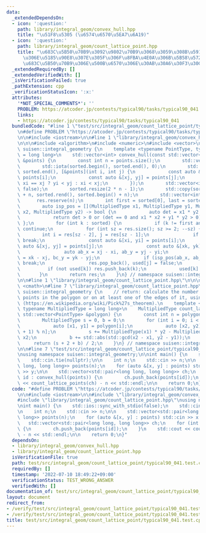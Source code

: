 ```yaml
---
data:
  _extendedDependsOn:
  - icon: ':question:'
    path: library/integral_geom/convex_hull.hpp
    title: "\u51F8\u5305 (\u6574\u6570\u5EA7\u6A19)"
  - icon: ':question:'
    path: library/integral_geom/count_lattice_point.hpp
    title: "\u683C\u5B50\u70B9\u3092\u9802\u70B9\u3068\u3059\u308B\u591A\u89D2\u5F62\
      \u306E\u5185\u90E8\u307E\u305F\u306F\u8FBA\u4E0A\u306B\u5B58\u5728\u3059\u308B\
      \u683C\u5B50\u70B9\u306E\u500B\u6570\u306E\u30AB\u30A6\u30F3\u30C8"
  _extendedRequiredBy: []
  _extendedVerifiedWith: []
  _isVerificationFailed: true
  _pathExtension: cpp
  _verificationStatusIcon: ':x:'
  attributes:
    '*NOT_SPECIAL_COMMENTS*': ''
    PROBLEM: https://atcoder.jp/contests/typical90/tasks/typical90_041
    links:
    - https://atcoder.jp/contests/typical90/tasks/typical90_041
  bundledCode: "#line 1 \"test/src/integral_geom/count_lattice_point/typical90_041.test.cpp\"\
    \n#define PROBLEM \"https://atcoder.jp/contests/typical90/tasks/typical90_041\"\
    \n\n#include <iostream>\n\n#line 1 \"library/integral_geom/convex_hull.hpp\"\n\
    \n\n\n#include <algorithm>\n#include <numeric>\n#include <vector>\n\nnamespace\
    \ suisen::integral_geometry {\n    template <typename PointType, typename MultipliedType\
    \ = long long>\n    std::vector<int> convex_hull(const std::vector<PointType>\
    \ &points) {\n        const int n = points.size();\n        std::vector<int> sorted(n);\n\
    \        std::iota(sorted.begin(), sorted.end(), 0);\n        std::sort(sorted.begin(),\
    \ sorted.end(), [&points](int i, int j) {\n            const auto &[xi, yi] =\
    \ points[i];\n            const auto &[xj, yj] = points[j];\n            return\
    \ xi == xj ? yi < yj : xi < xj;\n        });\n        std::vector<int8_t> used(n,\
    \ false);\n        sorted.resize(2 * n - 1);\n        std::copy(sorted.rbegin()\
    \ + n, sorted.rend(), sorted.begin() + n);\n        std::vector<int> res;\n  \
    \      res.reserve(n);\n        int first = sorted[0], last = sorted[n - 1];\n\
    \        auto isp_pos = [](MultipliedType x1, MultipliedType y1, MultipliedType\
    \ x2, MultipliedType y2) -> bool {\n            auto det = x1 * y2 - y1 * x2;\n\
    \            return det > 0 or (det == 0 and x1 * x2 + y1 * y2 > 0);\n       \
    \ };\n        for (int k : sorted) {\n            if (k != first and used[k])\
    \ continue;\n            for (int sz = res.size(); sz >= 2; --sz) {\n        \
    \        int i = res[sz - 2], j = res[sz - 1];\n                if (j == last)\
    \ break;\n                const auto &[xi, yi] = points[i];\n                const\
    \ auto &[xj, yj] = points[j];\n                const auto &[xk, yk] = points[k];\n\
    \                auto ab_x = xj - xi, ab_y = yj - yi;\n                auto bc_x\
    \ = xk - xj, bc_y = yk - yj;\n                if (isp_pos(ab_x, ab_y, bc_x, bc_y))\
    \ break;\n                res.pop_back(), used[j] = false;\n            }\n  \
    \          if (not used[k]) res.push_back(k);\n            used[k] = true;\n \
    \       }\n        return res;\n    }\n} // namespace suisen::integral_geometry\n\
    \n\n#line 1 \"library/integral_geom/count_lattice_point.hpp\"\n\n\n\n#include\
    \ <cmath>\n#line 7 \"library/integral_geom/count_lattice_point.hpp\"\n\nnamespace\
    \ suisen::integral_geometry {\n    // return: calculate the number of lattice\
    \ points in the polygon or on at least one of the edges of it, using Pick's theorem\
    \ (https://en.wikipedia.org/wiki/Pick%27s_theorem).\n    template <typename PointType,\
    \ typename MultipliedType = long long>\n    MultipliedType count_lattice_points(const\
    \ std::vector<PointType> &polygon) {\n        const int n = polygon.size();\n\
    \        MultipliedType s = 0, b = 0;\n        for (int i = 0; i < n; ++i) {\n\
    \            auto [x1, y1] = polygon[i];\n            auto [x2, y2] = polygon[(i\
    \ + 1) % n];\n            s += MultipliedType(x1) * y2 - MultipliedType(y1) *\
    \ x2;\n            b += std::abs(std::gcd(x2 - x1, y2 - y1));\n        }\n   \
    \     return (s + 2 + b) / 2;\n    }\n} // namespace suisen::integral_geometry\n\
    \n\n#line 7 \"test/src/integral_geom/count_lattice_point/typical90_041.test.cpp\"\
    \nusing namespace suisen::integral_geometry;\n\nint main() {\n    std::ios::sync_with_stdio(false);\n\
    \    std::cin.tie(nullptr);\n\n    int n;\n    std::cin >> n;\n\n    std::vector<std::pair<long\
    \ long, long long>> points(n);\n    for (auto &[x, y] : points) std::cin >> x\
    \ >> y;\n\n    std::vector<std::pair<long long, long long>> ch;\n    for (int\
    \ id : convex_hull(points)) {\n        ch.push_back(points[id]);\n    }\n    std::cout\
    \ << count_lattice_points(ch) - n << std::endl;\n\n    return 0;\n}\n"
  code: "#define PROBLEM \"https://atcoder.jp/contests/typical90/tasks/typical90_041\"\
    \n\n#include <iostream>\n\n#include \"library/integral_geom/convex_hull.hpp\"\n\
    #include \"library/integral_geom/count_lattice_point.hpp\"\nusing namespace suisen::integral_geometry;\n\
    \nint main() {\n    std::ios::sync_with_stdio(false);\n    std::cin.tie(nullptr);\n\
    \n    int n;\n    std::cin >> n;\n\n    std::vector<std::pair<long long, long\
    \ long>> points(n);\n    for (auto &[x, y] : points) std::cin >> x >> y;\n\n \
    \   std::vector<std::pair<long long, long long>> ch;\n    for (int id : convex_hull(points))\
    \ {\n        ch.push_back(points[id]);\n    }\n    std::cout << count_lattice_points(ch)\
    \ - n << std::endl;\n\n    return 0;\n}"
  dependsOn:
  - library/integral_geom/convex_hull.hpp
  - library/integral_geom/count_lattice_point.hpp
  isVerificationFile: true
  path: test/src/integral_geom/count_lattice_point/typical90_041.test.cpp
  requiredBy: []
  timestamp: '2022-07-10 18:49:22+09:00'
  verificationStatus: TEST_WRONG_ANSWER
  verifiedWith: []
documentation_of: test/src/integral_geom/count_lattice_point/typical90_041.test.cpp
layout: document
redirect_from:
- /verify/test/src/integral_geom/count_lattice_point/typical90_041.test.cpp
- /verify/test/src/integral_geom/count_lattice_point/typical90_041.test.cpp.html
title: test/src/integral_geom/count_lattice_point/typical90_041.test.cpp
---
```

